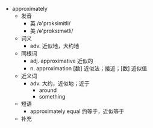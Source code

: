 - approximately
  - 发音
    - 英 /ə'prɔksimitli/
    - 美 /ə'prɑksɪmətli/
  - 词义
    - adv. 近似地，大约地
  - 同根词
    - adj. approximative 近似的
    - n. approximation [数] 近似法；接近；[数] 近似值
  - 近义词
    - adv. 大约，近似地；近于
      - around
      - something
  - 短语
    - approximately equal 约等于，近似等于
  - 补充